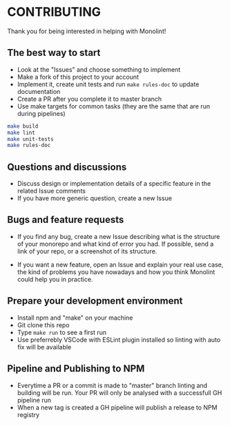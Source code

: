 # CONTRIBUTING

Thank you for being interested in helping with Monolint!

## The best way to start

* Look at the "Issues" and choose something to implement
* Make a fork of this project to your account
* Implement it, create unit tests and run `make rules-doc` to update documentation
* Create a PR after you complete it to master branch
* Use make targets for common tasks (they are the same that are run during pipelines)

```sh
make build
make lint
make unit-tests
make rules-doc
```

## Questions and discussions

* Discuss design or implementation details of a specific feature in the related Issue comments
* If you have more generic question, create a new Issue

## Bugs and feature requests

* If you find any bug, create a new Issue describing what is the structure of your monorepo and what kind of error you had. If possible, send a link of your repo, or a screenshot of its structure.

* If you want a new feature, open an Issue and explain your real use case, the kind of problems you have nowadays and how you think Monolint could help you in practice.

## Prepare your development environment

* Install npm and "make" on your machine
* Git clone this repo
* Type `make run` to see a first run
* Use preferrebly VSCode with ESLint plugin installed so linting with auto fix will be available

## Pipeline and Publishing to NPM

* Everytime a PR or a commit is made to "master" branch linting and building will be run. Your PR will only be analysed with a successfull GH pipeline run
* When a new tag is created a GH pipeline will publish a release to NPM registry

